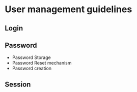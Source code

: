 # User management guidelines

## Login

## Password

- Password Storage
- Password Reset mechanism
- Password creation

## Session